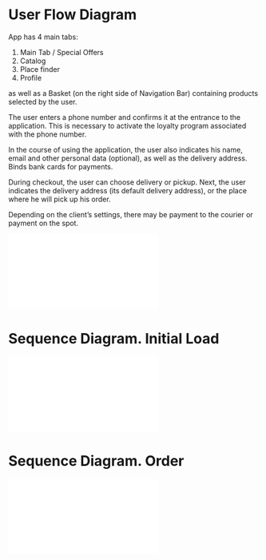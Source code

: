 # User Flow Diagram

App has 4 main tabs:

1. Main Tab / Special Offers
2. Catalog
3. Place finder
4. Profile

as well as a Basket (on the right side of Navigation Bar) containing products selected by the user.

The user enters a phone number and confirms it at the entrance to the application. 
This is necessary to activate the loyalty program associated with the phone number.

In the course of using the application, the user also indicates his name, email and other personal data (optional), 
as well as the delivery address. Binds bank cards for payments.

During checkout, the user can choose delivery or pickup. 
Next, the user indicates the delivery address (its default delivery address), or the place where he will pick up his order.

Depending on the client’s settings, there may be payment to the courier or payment on the spot.

![User Flow!](User%20Flow%20Diagram.pdf "User Flow Diagram")


# Sequence Diagram. Initial Load

![User Flow!](Kiobo.%20Mobile%20App%20Interaction.%20Init.pdf "Sequence diagram")

# Sequence Diagram. Order

![User Flow!](Kiobo.%20Mobile%20App%20Interaction.%20Order.pdf "Sequence diagram")
